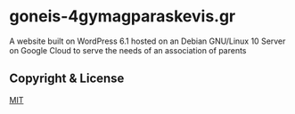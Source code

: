 # goneis-4gymagparaskevis.gr
A website built on WordPress 6.1 hosted on an Debian GNU/Linux 10 Server on Google Cloud to serve the needs of an association of parents

## Copyright & License
[MIT](https://github.com/paraskevasleivadaros/goneis-4gymagparaskevis.gr/blob/main/LICENSE)
